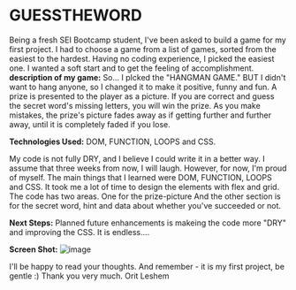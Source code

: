 # GUESSTHEWORD
Being a fresh SEI Bootcamp student, I've been asked to build a game for my first project. I had to choose a game from a list of games, sorted from the easiest to the hardest. Having no coding experience, I picked the easiest one. I wanted a soft start and to get the feeling of accomplishment. 
**description of my game:**
So… I pIcked the "HANGMAN GAME."
BUT I didn't want to hang anyone, so I changed it to make it positive, funny and fun.
A prize is presented to the player as a picture.
If you are correct and guess the secret word's missing letters, you will win the prize. As you make mistakes, the prize's picture fades away as if getting further and further away, until it is completely faded if you lose.

**Technologies Used:**
DOM, FUNCTION, LOOPS and CSS.

My code is not fully DRY, and I believe I could write it in a better way. I assume that three weeks from now, I will laugh. 
However, for now, I'm proud of myself. The main things that I learned were DOM, FUNCTION, LOOPS and CSS. It took me a lot of time to design the elements with flex and grid. 
The code has two areas. One for the prize-picture
And the other section is for the secret word, hint and data about whether you've succeeded or not.

**Next Steps:**
 Planned future enhancements is makeing the code more "DRY" and improving the CSS. It is endless....
 

**Screen Shot:** ![image](https://user-images.githubusercontent.com/80868084/114790675-24317700-9d53-11eb-8376-87432c21e3e0.png)

I'll be happy to read your thoughts.
And remember - it is my first project, be gentle :)
Thank you very much.
 Orit Leshem 
